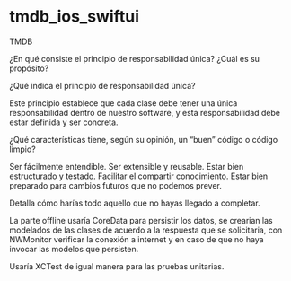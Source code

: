 # tmdb_ios_swiftui

TMDB

 ¿En qué consiste el principio de responsabilidad única? ¿Cuál es su propósito?
 
¿Qué indica el principio de responsabilidad única?

Este principio establece que cada clase debe tener una única responsabilidad dentro de nuestro software, y esta responsabilidad debe estar definida y ser concreta. 

¿Qué características tiene, según su opinión, un “buen” código o código limpio?

Ser fácilmente entendible.
Ser extensible y reusable.
Estar bien estructurado y testado.
Facilitar el compartir conocimiento.
Estar bien preparado para cambios futuros que no podemos prever.

Detalla cómo harías todo aquello que no hayas llegado a completar.

La parte offline usaría CoreData para persistir los datos, se crearian las modelados de las clases de acuerdo a la respuesta que se solicitaria, con NWMonitor verificar la conexión a internet y en caso de que no haya invocar las modelos que persisten.

Usaría XCTest de igual manera para las pruebas unitarias.
